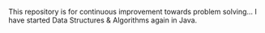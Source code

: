 This repository is for continuous improvement towards problem solving...
I have started Data Structures & Algorithms again in Java.
